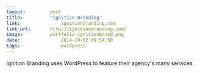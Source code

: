 ```yaml
---
layout:			post
title:			"Ignition Branding"
link:				ignitionbranding.com
link_url:		http://ignitionbranding.com/
image:			portfolio-ignitionbrand.png
date:				2014-10-02 09:54:50
tags:				wordpress
---
```

Ignition Branding uses WordPress to feature their agency's many services.